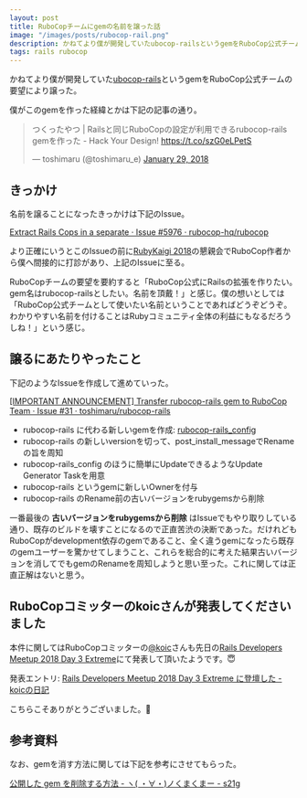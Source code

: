 ```yaml
---
layout: post
title: RuboCopチームにgemの名前を譲った話
image: "/images/posts/rubocop-rail.png"
description: かねてより僕が開発していたubocop-railsというgemをRuboCop公式チームの要望により譲った。 僕がこのgemを作った経緯とかは下記の記事の通り。名前を譲ることになったきっかけは下記のIssue。 Extract Rails Cops in a separate より正確にいうとこのIssueの前にRubyKaigi 2018の懇親会でRuboCop作者から僕へ間接的に打診があり、上記のIssueに至る。
tags: rails rubocop
---
```


かねてより僕が開発していた[ubocop-rails](https://github.com/toshimaru/rubocop-rails)というgemをRuboCop公式チームの要望により譲った。

僕がこのgemを作った経緯とかは下記の記事の通り。

<blockquote class="twitter-tweet" data-lang="en"><p lang="ja" dir="ltr">つくったやつ | Railsと同じRuboCopの設定が利用できるrubocop-rails gemを作った - Hack Your Design! <a href="https://t.co/szG0eLPetS">https://t.co/szG0eLPetS</a></p>&mdash; toshimaru (@toshimaru_e) <a href="https://twitter.com/toshimaru_e/status/958123075572195331?ref_src=twsrc%5Etfw">January 29, 2018</a></blockquote>

## きっかけ

名前を譲ることになったきっかけは下記のIssue。

[Extract Rails Cops in a separate · Issue #5976 · rubocop-hq/rubocop](https://github.com/rubocop-hq/rubocop/issues/5976)

より正確にいうとこのIssueの前に[RubyKaigi 2018](https://rubykaigi.org/2018/)の懇親会でRuboCop作者から僕へ間接的に打診があり、上記のIssueに至る。

RuboCopチームの要望を要約すると「RuboCop公式にRailsの拡張を作りたい。gem名はrubocop-railsとしたい。名前を頂戴！」と感じ。僕の想いとしては「RuboCop公式チームとして使いたい名前ということであればどうぞどうぞ。わかりやすい名前を付けることはRubyコミュニティ全体の利益にもなるだろうしね！」という感じ。

## 譲るにあたりやったこと

下記のようなIssueを作成して進めていった。

[[IMPORTANT ANNOUNCEMENT] Transfer rubocop-rails gem to RuboCop Team · Issue #31 · toshimaru/rubocop-rails](https://github.com/toshimaru/rubocop-rails/issues/31)

- rubocop-rails に代わる新しいgemを作成: [rubocop-rails_config](https://github.com/toshimaru/rubocop-rails_config)
- rubocop-rails の新しいversionを切って、post_install_messageでRenameの旨を周知
- rubocop-rails_config のほうに簡単にUpdateできるようなUpdate Generator Taskを用意
- rubocop-rails というgemに新しいOwnerを付与
- rubocop-rails のRename前の古いバージョンをrubygemsから削除

一番最後の **古いバージョンをrubygemsから削除** はIssueでもやり取りしている通り、既存のビルドを壊すことになるので正直苦渋の決断であった。だけれどもRuboCopがdevelopment依存のgemであること、全く違うgemになったら既存のgemユーザーを驚かせてしまうこと、これらを総合的に考えた結果古いバージョンを消してでもgemのRenameを周知しようと思い至った。これに関しては正直正解はないと思う。

## RuboCopコミッターのkoicさんが発表してくださいました

本件に関してはRuboCopコミッターの[@koic](https://twitter.com/koic)さんも先日の[Rails Developers Meetup 2018 Day 3 Extreme](https://techplay.jp/event/679666)にて発表して頂いたようです。:innocent:

<script async class="speakerdeck-embed" data-slide="57" data-id="612849c52252464d8a63fc97f90c6091" data-ratio="1.33333333333333" src="//speakerdeck.com/assets/embed.js"></script>

発表エントリ: [Rails Developers Meetup 2018 Day 3 Extreme に登壇した - koicの日記](http://koic.hatenablog.com/entry/railsdm-2018-day3-extreme)

こちらこそありがとうございました。:pray:

## 参考資料

なお、gemを消す方法に関しては下記を参考にさせてもらった。

[公開した gem を削除する方法 - ヽ( ・∀・)ノくまくまー - s21g](http://blog.s21g.com/articles/1755)

